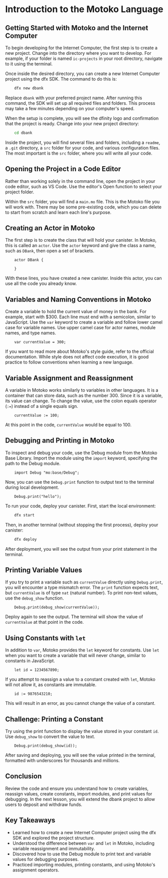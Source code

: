 # Introduction to the Motoko Language

## Getting Started with Motoko and the Internet Computer

To begin developing for the Internet Computer, the first step is to create a new project. Change into the directory where you want to develop. For example, if your folder is named `ic-projects` in your root directory, navigate to it using the terminal.

Once inside the desired directory, you can create a new Internet Computer project using the dfx SDK. The command to do this is:

```bash
    dfx new dbank
```

Replace `dbank` with your preferred project name. After running this command, the SDK will set up all required files and folders. This process may take a few minutes depending on your computer's speed.

When the setup is complete, you will see the dfinity logo and confirmation that the project is ready. Change into your new project directory:

```bash
    cd dbank
```

Inside the project, you will find several files and folders, including a `readme`, a `.git` directory, a `src` folder for your code, and various configuration files. The most important is the `src` folder, where you will write all your code.

## Opening the Project in a Code Editor

Rather than working solely in the command line, open the project in your code editor, such as VS Code. Use the editor's Open function to select your project folder.

Within the `src` folder, you will find a `main.mo` file. This is the Motoko file you will work with. There may be some pre-existing code, which you can delete to start from scratch and learn each line's purpose.

## Creating an Actor in Motoko

The first step is to create the class that will hold your canister. In Motoko, this is called an `actor`. Use the `actor` keyword and give the class a name, such as `DBank`, then open a set of brackets.

```mo
    actor DBank {

    }
```

With these lines, you have created a new canister. Inside this actor, you can use all the code you already know.

## Variables and Naming Conventions in Motoko

Create a variable to hold the current value of money in the bank. For example, start with $300. Each line must end with a semicolon, similar to JavaScript. Use the `var` keyword to create a variable and follow lower camel case for variable names. Use upper camel case for actor names, module names, and type names.

```mo
    var currentValue = 300;
```

If you want to read more about Motoko's style guide, refer to the official documentation. While style does not affect code execution, it is good practice to follow conventions when learning a new language.

## Variable Assignment and Reassignment

A variable in Motoko works similarly to variables in other languages. It is a container that can store data, such as the number 300. Since it is a variable, its value can change. To change the value, use the colon equals operator (`:=`) instead of a single equals sign.

```mo
    currentValue := 100;
```

At this point in the code, `currentValue` would be equal to 100.

## Debugging and Printing in Motoko

To inspect and debug your code, use the Debug module from the Motoko Base Library. Import the module using the `import` keyword, specifying the path to the Debug module.

```mo
    import Debug "mo:base/Debug";
```

Now, you can use the `Debug.print` function to output text to the terminal during local development.

```mo
    Debug.print("hello");
```

To run your code, deploy your canister. First, start the local environment:

```bash
    dfx start
```

Then, in another terminal (without stopping the first process), deploy your canister:

```bash
    dfx deploy
```

After deployment, you will see the output from your print statement in the terminal.

## Printing Variable Values

If you try to print a variable such as `currentValue` directly using `Debug.print`, you will encounter a type mismatch error. The `print` function expects text, but `currentValue` is of type `nat` (natural number). To print non-text values, use the `debug_show` function.

```mo
    Debug.print(debug_show(currentValue));
```

Deploy again to see the output. The terminal will show the value of `currentValue` at that point in the code.

## Using Constants with `let`

In addition to `var`, Motoko provides the `let` keyword for constants. Use `let` when you want to create a variable that will never change, similar to constants in JavaScript.

```mo
    let id = 1234567890;
```

If you attempt to reassign a value to a constant created with `let`, Motoko will not allow it, as constants are immutable.

```mo
    id := 9876543210;
```

This will result in an error, as you cannot change the value of a constant.

## Challenge: Printing a Constant

Try using the print function to display the value stored in your constant `id`. Use `debug_show` to convert the value to text.

```mo
    Debug.print(debug_show(id));
```

After saving and deploying, you will see the value printed in the terminal, formatted with underscores for thousands and millions.

## Conclusion

Review the code and ensure you understand how to create variables, reassign values, create constants, import modules, and print values for debugging. In the next lesson, you will extend the dbank project to allow users to deposit and withdraw funds.

## Key Takeaways

- Learned how to create a new Internet Computer project using the dfx SDK and explored the project structure.
- Understood the difference between `var` and `let` in Motoko, including variable reassignment and immutability.
- Discovered how to use the Debug module to print text and variable values for debugging purposes.
- Practiced importing modules, printing constants, and using Motoko's assignment operators.
